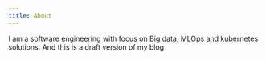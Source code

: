 ```yaml
---
title: About
---
```


I am a software engineering with focus on Big data, MLOps and kubernetes solutions. 
And this is a draft version of my blog